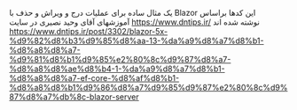 یک مثال ساده برای عملیات درج و ویراش و حذف با Blazor
این کدها براساس آموزشهای آقای وحید نصیری در سایت https://www.dntips.ir/ نوشته شده اند
https://www.dntips.ir/post/3302/blazor-5x-%d9%82%d8%b3%d9%85%d8%aa-13-%da%a9%d8%a7%d8%b1-%d8%a8%d8%a7-%d9%81%d8%b1%d9%85%e2%80%8c%d9%87%d8%a7-%d8%a8%d8%ae%d8%b4-1-%da%a9%d8%a7%d8%b1-%d8%a8%d8%a7-ef-core-%d8%af%d8%b1-%d8%a8%d8%b1%d9%86%d8%a7%d9%85%d9%87%e2%80%8c%d9%87%d8%a7%db%8c-blazor-server
